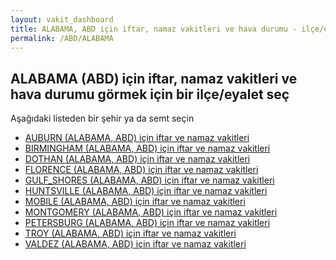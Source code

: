 ```yaml
---
layout: vakit_dashboard
title: ALABAMA, ABD için iftar, namaz vakitleri ve hava durumu - ilçe/eyalet seç
permalink: /ABD/ALABAMA
---
```


## ALABAMA (ABD) için iftar, namaz vakitleri ve hava durumu  görmek için bir ilçe/eyalet seç

Aşağıdaki listeden bir şehir ya da semt seçin

* [AUBURN (ALABAMA, ABD) için iftar ve namaz vakitleri](/ABD/ALABAMA/AUBURN)
* [BIRMINGHAM (ALABAMA, ABD) için iftar ve namaz vakitleri](/ABD/ALABAMA/BIRMINGHAM)
* [DOTHAN (ALABAMA, ABD) için iftar ve namaz vakitleri](/ABD/ALABAMA/DOTHAN)
* [FLORENCE (ALABAMA, ABD) için iftar ve namaz vakitleri](/ABD/ALABAMA/FLORENCE)
* [GULF_SHORES (ALABAMA, ABD) için iftar ve namaz vakitleri](/ABD/ALABAMA/GULF_SHORES)
* [HUNTSVILLE (ALABAMA, ABD) için iftar ve namaz vakitleri](/ABD/ALABAMA/HUNTSVILLE)
* [MOBILE (ALABAMA, ABD) için iftar ve namaz vakitleri](/ABD/ALABAMA/MOBILE)
* [MONTGOMERY (ALABAMA, ABD) için iftar ve namaz vakitleri](/ABD/ALABAMA/MONTGOMERY)
* [PETERSBURG (ALABAMA, ABD) için iftar ve namaz vakitleri](/ABD/ALABAMA/PETERSBURG)
* [TROY (ALABAMA, ABD) için iftar ve namaz vakitleri](/ABD/ALABAMA/TROY)
* [VALDEZ (ALABAMA, ABD) için iftar ve namaz vakitleri](/ABD/ALABAMA/VALDEZ)

<script type="text/javascript">
  var GLOBAL_COUNTRY = 'ABD';
  var GLOBAL_CITY = 'ALABAMA';
  var GLOBAL_STATE = 'ALABAMA';
</script>
